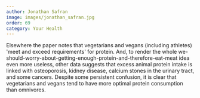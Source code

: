```yaml
---
author: Jonathan Safran
image: images/jonathan_safran.jpg
order: 69
category: Your Health
---
```


Elsewhere the paper notes that vegetarians and vegans (including athletes) 'meet and exceed requirements' for protein. And, to render the whole we-should-worry-about-getting-enough-protein-and-therefore-eat-meat idea even more useless, other data suggests that excess animal protein intake is linked with osteoporosis, kidney disease, calcium stones in the urinary tract, and some cancers. Despite some persistent confusion, it is clear that vegetarians and vegans tend to have more optimal protein consumption than omnivores.
